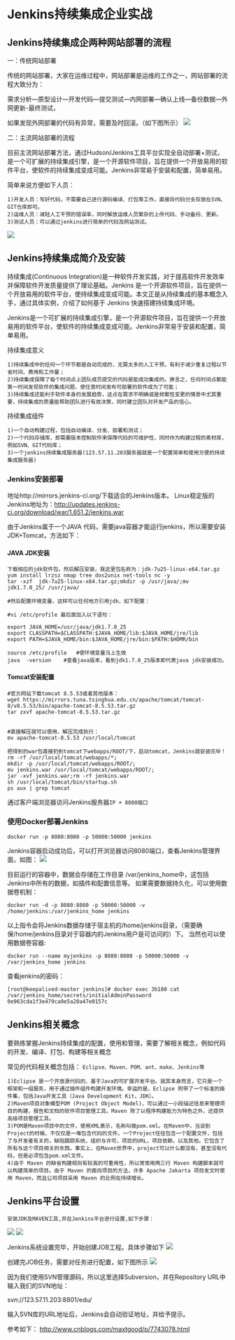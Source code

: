 # Jenkins持续集成企业实战

## Jenkins持续集成企两种网站部署的流程
一：传统网站部署

传统的网站部署，大家在运维过程中，网站部署是运维的工作之一，网站部署的流程大致分为：

 

需求分析—原型设计—开发代码—提交测试—内网部署—确认上线—备份数据—外网更新-最终测试，

如果发现外网部署的代码有异常，需要及时回滚。（如下图所示）
![](../../img/Jenkins01.png)


二：主流网站部署的流程

目前主流网站部署方法，通过Hudson/Jenkins工具平台实现全自动部署+测试，是一个可扩展的持续集成引擎，是一个开源软件项目，旨在提供一个开放易用的软件平台，使软件的持续集成变成可能。Jenkins非常易于安装和配置，简单易用。
 
简单来说方便如下人员：
```
1)开发人员：写好代码，不需要自己进行源码编译、打包等工作，直接将代码分支存放在SVN、GIT仓库即可。
2)运维人员：减轻人工干预的错误率，同时解放运维人员繁杂的上传代码、手动备份、更新。
3)测试人员：可以通过jenkins进行简单的代码及网站测试。
```


![](../../img/Jenkins02.png)


## Jenkins持续集成简介及安装
持续集成(Continuous Integration)是一种软件开发实践，对于提高软件开发效率并保障软件开发质量提供了理论基础。Jenkins 是一个开源软件项目，旨在提供一个开放易用的软件平台，使持续集成变成可能。本文正是从持续集成的基本概念入手，通过具体实例，介绍了如何基于 Jenkins 快速搭建持续集成环境。

Jenkins是一个可扩展的持续集成引擎，是一个开源软件项目，旨在提供一个开放易用的软件平台，使软件的持续集成变成可能。Jenkins非常易于安装和配置，简单易用。

持续集成意义
```
1)持续集成中的任何一个环节都是自动完成的，无需太多的人工干预，有利于减少重复过程以节省时间、费用和工作量；    
2)持续集成保障了每个时间点上团队成员提交的代码是能成功集成的。换言之，任何时间点都能第一时间发现软件的集成问题，使任意时间发布可部署的软件成为了可能；
3)持续集成还能利于软件本身的发展趋势，这点在需求不明确或是频繁性变更的情景中尤其重要，持续集成的质量能帮助团队进行有效决策，同时建立团队对开发产品的信心。
```    

持续集成组件
```
1)一个自动构建过程，包括自动编译、分发、部署和测试；
2)一个代码存储库，即需要版本控制软件来保障代码的可维护性，同时作为构建过程的素材库，例如SVN、GIT代码库；
3)一个jenkins持续集成服务器(123.57.11.203服务器就是一个配置简单和使用方便的持续集成服务器)
```    

### Jenkins安装部署

地址http://mirrors.jenkins-ci.org/下载适合的Jenkins版本。
Linux稳定版的Jenkins地址为：http://updates.jenkins-ci.org/download/war/1.651.2/jenkins.war

由于Jenkins属于一个JAVA 代码，需要java容器才能运行jenkins，所以需要安装JDK+Tomcat，方法如下：

#### JAVA JDK安装
```
下载相应的jdk软件包，然后解压安装，我这里包名称为：jdk-7u25-linux-x64.tar.gz   
yum install lrzsz nmap tree dos2unix net-tools nc -y
tar -xzf  jdk-7u25-linux-x64.tar.gz;mkdir -p /usr/java/;mv jdk1.7.0_25/ /usr/java/

#然后配置环境变量，这样可以任何地方引用jdk，如下配置：

#vi /etc/profile 最后面加入以下语句：

export JAVA_HOME=/usr/java/jdk1.7.0_25
export CLASSPATH=$CLASSPATH:$JAVA_HOME/lib:$JAVA_HOME/jre/lib
export PATH=$JAVA_HOME/bin:$JAVA_HOME/jre/bin:$PATH:$HOMR/bin

source /etc/profile   #使环境变量马上生效
java  -version    #查看java版本，看到jdk1.7.0_25版本即代表java jdk安装成功。
```   
    
#### Tomcat安装配置
```
#官方网站下载tomcat 8.5.53或者其他版本：
wget https://mirrors.tuna.tsinghua.edu.cn/apache/tomcat/tomcat-8/v8.5.53/bin/apache-tomcat-8.5.53.tar.gz
tar zxvf apache-tomcat-8.5.53.tar.gz 


#直接解压就可以使用，解压完成执行：
mv apache-tomcat-8.5.53 /usr/local/tomcat

把得到的war包直接扔到tomcat下webapps/ROOT/下，启动tomcat，Jenkins就安装完毕！
rm -rf /usr/local/tomcat/webapps/*;
mkdir -p /usr/local/tomcat/webapps/ROOT/;
mv jenkins.war /usr/local/tomcat/webapps/ROOT/;
jar -xvf jenkins.war;rm -rf jenkins.war 
sh /usr/local/tomcat/bin/startup.sh 
ps aux | grep tomcat
```
通过客户端浏览器访问Jenkins服务器`IP + 8080端口`


### 使用Docker部署Jenkins
``` 
docker run -p 8080:8080 -p 50000:50000 jenkins
```
Jenkins容器启动成功后，可以打开浏览器访问8080端口，查看Jenkins管理界面，如图：
![](../../img/Jenkins03.png)

目前运行的容器中，数据会存储在工作目录 /var/jenkins_home中，这包括Jenkins中所有的数据，如插件和配置信息等。
如果需要数据持久化，可以使用数据卷机制：
``` 
docker run -d -p 8080:8080 -p 50000:50000 -v /home/jenkins:/var/jenkins_home jenkins
```
以上指令会将Jenkins数据存储于宿主机的/home/jenkins目录，（需要确保/home/jenkins目录对于容器内的Jenkins用户是可访问的）下。
当然也可以使用数据卷容器:
``` 
docker run --name myjenkins -p 8080:8080 -p 50000:50000 -v /var/jenkins_home jenkins
```

查看jenkins的密码：
``` 
[root@keepalived-master jenkins]# docker exec 3b180 cat /var/jenkins_home/secrets/initialAdminPassword
0e963cda1f3e479ca0e5a20a47e0157c
```



## Jenkins相关概念
要熟练掌握Jenkins持续集成的配置，使用和管理，需要了解相关概念，例如代码的开发、编译、打包、构建等相关概念

常见的代码相关概念包括：
 `Eclipse、Maven、POM、ant、make、Jenkins等`
```
1)Eclipse 是一个开放源代码的、基于Java的可扩展开发平台。就其本身而言，它只是一个框架和一组服务，用于通过插件组件构建开发环境。幸运的是，Eclipse 附带了一个标准的插件集，包括Java开发工具（Java Development Kit，JDK）。
2)Maven项目对象模型POM (Project Object Model)，可以通过一小段描述信息来管理项目的构建，报告和文档的软件项目管理工具。Maven 除了以程序构建能力为特色之外，还提供高级项目管理工具。
3)POM是Maven项目中的文件，使用XML表示，名称叫做pom.xml。在Maven中，当谈到Project的时候，不仅仅是一堆包含代码的文件。一个Project往往包含一个配置文件，包括了与开发者有关的，缺陷跟踪系统，组织与许可，项目的URL，项目依赖，以及其他。它包含了所有与这个项目相关的东西。事实上，在Maven世界中，project可以什么都没有，甚至没有代码，但是必须包含pom.xml文件。
4)由于 Maven 的缺省构建规则有较高的可重用性，所以常常用两三行 Maven 构建脚本就可以构建简单的项目。由于 Maven 的面向项目的方法，许多 Apache Jakarta 项目发文时使用 Maven，而且公司项目采用 Maven 的比例在持续增长。
```

## Jenkins平台设置
    安装JDK及MAVEN工具,并在Jenkins平台进行设置,如下步骤：
    
![](../../img/Jenkins04.png)
![](../../img/Jenkins05.png)

Jenkins系统设置完毕，开始创建JOB工程。具体步骤如下
![](../../img/Jenkins06.png)

创建完JOB任务，需要对任务进行配置，如下图所示
![](../../img/Jenkins07.png)

因为我们使用SVN管理源码，所以这里选择Subversion，并在Repository URL中输入我们的SVN地址：

svn://123.57.11.203:8801/edu/

输入SVN库的URL地址后，Jenkins会自动验证地址，并给予提示。






参考如下：
http://www.cnblogs.com/maxtgood/p/7743078.html